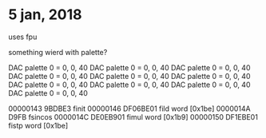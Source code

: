 # 5 jan, 2018

uses fpu

something wierd with palette?

DAC palette 0 = 0, 0, 40
DAC palette 0 = 0, 0, 40
DAC palette 0 = 0, 0, 40
DAC palette 0 = 0, 0, 40
DAC palette 0 = 0, 0, 40
DAC palette 0 = 0, 0, 40
DAC palette 0 = 0, 0, 40
DAC palette 0 = 0, 0, 40
DAC palette 0 = 0, 0, 40
DAC palette 0 = 0, 0, 40

00000143  9BDBE3            finit
00000146  DF06BE01          fild word [0x1be]
0000014A  D9FB              fsincos
0000014C  DE0EB901          fimul word [0x1b9]
00000150  DF1EBE01          fistp word [0x1be]
